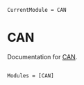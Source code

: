 ```@meta
CurrentModule = CAN
```

# CAN

Documentation for [CAN](https://github.com/ichiro-kazusa/CAN.jl).

```@index
```

```@autodocs
Modules = [CAN]
```

